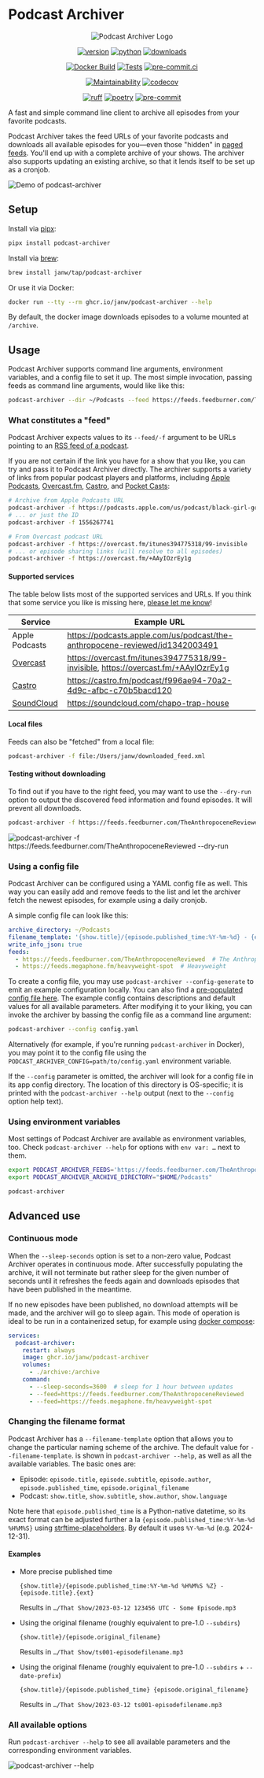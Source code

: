 # Podcast Archiver

<!-- markdownlint-disable MD033 MD013 -->
<div align="center">

![Podcast Archiver Logo](.assets/icon.png)

[![version](https://img.shields.io/pypi/v/podcast-archiver.svg)](https://pypi.org/project/podcast-archiver/)
[![python](https://img.shields.io/pypi/pyversions/podcast-archiver.svg)](https://pypi.org/project/podcast-archiver/)
[![downloads](https://img.shields.io/pypi/dm/podcast-archiver)](https://pypi.org/project/podcast-archiver/)

[![Docker Build](https://github.com/janw/podcast-archiver/actions/workflows/docker-build.yaml/badge.svg)](https://ghcr.io/janw/podcast-archiver)
[![Tests](https://github.com/janw/podcast-archiver/actions/workflows/tests.yaml/badge.svg)](https://github.com/janw/podcast-archiver/actions/workflows/tests.yaml?query=branch%3Amain)
[![pre-commit.ci](https://results.pre-commit.ci/badge/github/janw/podcast-archiver/main.svg)](https://results.pre-commit.ci/latest/github/janw/podcast-archiver/main)

[![Maintainability](https://api.codeclimate.com/v1/badges/1cdd7513333043558ee7/maintainability)](https://codeclimate.com/github/janw/podcast-archiver/maintainability)
[![codecov](https://codecov.io/gh/janw/podcast-archiver/branch/main/graph/badge.svg?token=G8WI2ZILRG)](https://codecov.io/gh/janw/podcast-archiver)

[![ruff](https://img.shields.io/endpoint?url=https://raw.githubusercontent.com/astral-sh/ruff/main/assets/badge/v2.json)](https://docs.astral.sh/ruff/)
[![poetry](https://img.shields.io/endpoint?url=https://python-poetry.org/badge/v0.json)](https://python-poetry.org/docs/)
[![pre-commit](https://img.shields.io/badge/-pre--commit-f8b424?logo=pre-commit&labelColor=grey)](https://github.com/pre-commit/pre-commit)

</div>

A fast and simple command line client to archive all episodes from your favorite podcasts.

Podcast Archiver takes the feed URLs of your favorite podcasts and downloads all available episodes for you—even those "hidden" in [paged feeds](https://podlove.org/paged-feeds/). You'll end up with a complete archive of your shows. The archiver also supports updating an existing archive, so that it lends itself to be set up as a cronjob.

![Demo of podcast-archiver](.assets/demo.gif)

## Setup

Install via [pipx](https://pipx.pypa.io/stable/):

```bash
pipx install podcast-archiver
```

Install via [brew](https://brew.sh/):

```bash
brew install janw/tap/podcast-archiver
```

Or use it via Docker:

```bash
docker run --tty --rm ghcr.io/janw/podcast-archiver --help
```

By default, the docker image downloads episodes to a volume mounted at `/archive`.

## Usage

Podcast Archiver supports command line arguments, environment variables, and a config file to set it up. The most simple invocation, passing feeds as command line arguments, would like like this:

```sh
podcast-archiver --dir ~/Podcasts --feed https://feeds.feedburner.com/TheAnthropoceneReviewed
```

### What constitutes a "feed"

Podcast Archiver expects values to its `--feed/-f` argument to be URLs pointing to an [RSS feed of a podcast](https://archive.is/jYk3E).

If you are not certain if the link you have for a show that you like, you can try and pass it to Podcast Archiver directly. The archiver supports a variety of links from popular podcast players and platforms, including [Apple Podcasts](https://podcasts.apple.com/us/browse), [Overcast.fm](https://overcast.fm/), [Castro](https://castro.fm/), and [Pocket Casts](https://pocketcasts.com/):

```sh
# Archive from Apple Podcasts URL
podcast-archiver -f https://podcasts.apple.com/us/podcast/black-girl-gone-a-true-crime-podcast/id1556267741
# ... or just the ID
podcast-archiver -f 1556267741

# From Overcast podcast URL
podcast-archiver -f https://overcast.fm/itunes394775318/99-invisible
# ... or episode sharing links (will resolve to all episodes)
podcast-archiver -f https://overcast.fm/+AAyIOzrEy1g
```

#### Supported services

The table below lists most of the supported services and URLs. If you think that some service you like is missing here, [please let me know](https://github.com/janw/podcast-archiver/issues/new)!

| Service                               | Example URL                                                                            |
| ------------------------------------- | -------------------------------------------------------------------------------------- |
| Apple Podcasts                        | <https://podcasts.apple.com/us/podcast/the-anthropocene-reviewed/id1342003491>         |
| [Overcast](https://overcast.fm/)      | <https://overcast.fm/itunes394775318/99-invisible>, <https://overcast.fm/+AAyIOzrEy1g> |
| [Castro](https://castro.fm/)          | <https://castro.fm/podcast/f996ae94-70a2-4d9c-afbc-c70b5bacd120>                       |
| [SoundCloud](https://soundcloud.com/) | <https://soundcloud.com/chapo-trap-house>                                              |

#### Local files

Feeds can also be "fetched" from a local file:

```bash
podcast-archiver -f file:/Users/janw/downloaded_feed.xml
```

#### Testing without downloading

To find out if you have to the right feed, you may want to use the `--dry-run` option to output the discovered feed information and found episodes. It will prevent all downloads.

```sh
podcast-archiver -f https://feeds.feedburner.com/TheAnthropoceneReviewed --dry-run
```

![`podcast-archiver -f https://feeds.feedburner.com/TheAnthropoceneReviewed --dry-run`](.assets/podcast-archiver-dry-run.svg)

### Using a config file

Podcast Archiver can be configured using a YAML config file as well. This way you can easily add and remove feeds to the list and let the archiver fetch the newest episodes, for example using a daily cronjob.

A simple config file can look like this:

```yaml
archive_directory: ~/Podcasts
filename_template: '{show.title}/{episode.published_time:%Y-%m-%d} - {episode.title}.{ext}'
write_info_json: true
feeds:
  - https://feeds.feedburner.com/TheAnthropoceneReviewed  # The Anthropocene Reviewed
  - https://feeds.megaphone.fm/heavyweight-spot  # Heavyweight
```

To create a config file, you may use `podcast-archiver --config-generate` to emit an example configuration locally. You can also find a [pre-populated config file here](https://github.com/janw/podcast-archiver/blob/main/config.yaml.example). The example config contains descriptions and default values for all available parameters. After modifying it to your liking, you can invoke the archiver by bassing the config file as a command line argument:

```sh
podcast-archiver --config config.yaml
```

Alternatively (for example, if you're running `podcast-archiver` in Docker), you may point it to the config file using the `PODCAST_ARCHIVER_CONFIG=path/to/config.yaml` environment variable.

If the `--config` parameter is omitted, the archiver will look for a config file in its app config directory. The location of this directory is OS-specific; it is printed with the `podcast-archiver --help` output (next to the `--config` option help text).

### Using environment variables

Most settings of Podcast Archiver are available as environment variables, too. Check `podcast-archiver --help` for options with `env var: …` next to them.

```sh
export PODCAST_ARCHIVER_FEEDS='https://feeds.feedburner.com/TheAnthropoceneReviewed'  # multiple must be space-separated
export PODCAST_ARCHIVER_ARCHIVE_DIRECTORY="$HOME/Podcasts"

podcast-archiver
```

## Advanced use

### Continuous mode

When the `--sleep-seconds` option is set to a non-zero value, Podcast Archiver operates in continuous mode. After successfully populating the archive, it will not terminate but rather sleep for the given number of seconds until it refreshes the feeds again and downloads episodes that have been published in the meantime.

If no new episodes have been published, no download attempts will be made, and the archiver will go to sleep again. This mode of operation is ideal to be run in a containerized setup, for example using [docker compose](https://docs.docker.com/compose/install/):

```yaml
services:
  podcast-archiver:
    restart: always
    image: ghcr.io/janw/podcast-archiver
    volumes:
      - ./archive:/archive
    command:
      - --sleep-seconds=3600  # sleep for 1 hour between updates
      - --feed=https://feeds.feedburner.com/TheAnthropoceneReviewed
      - --feed=https://feeds.megaphone.fm/heavyweight-spot
```

### Changing the filename format

Podcast Archiver has a `--filename-template` option that allows you to change the particular naming scheme of the archive. The default value for `--filename-template`. is shown in `podcast-archiver --help`, as well as all the available variables. The basic ones are:

* Episode: `episode.title`, `episode.subtitle`, `episode.author`, `episode.published_time`, `episode.original_filename`
* Podcast: `show.title`, `show.subtitle`, `show.author`, `show.language`

Note here that `episode.published_time` is a Python-native datetime, so its exact format can be adjusted further a la `{episode.published_time:%Y-%m-%d %H%M%S}` using [strftime-placeholders](https://strftime.org/). By default it uses `%Y-%m-%d` (e.g. 2024-12-31).

#### Examples

* More precise published time

  ```plain
  {show.title}/{episode.published_time:%Y-%m-%d %H%M%S %Z} - {episode.title}.{ext}
  ```

  Results in `…/That Show/2023-03-12 123456 UTC - Some Episode.mp3`

* Using the original filename (roughly equivalent to pre-1.0 `--subdirs`)

  ```plain
  {show.title}/{episode.original_filename}
  ```

  Results in `…/That Show/ts001-episodefilename.mp3`

* Using the original filename (roughly equivalent to pre-1.0 `--subdirs` + `--date-prefix`)

  ```plain
  {show.title}/{episode.published_time} {episode.original_filename}
  ```

  Results in `…/That Show/2023-03-12 ts001-episodefilename.mp3`

### All available options

Run `podcast-archiver --help` to see all available parameters and the corresponding environment variables.

![`podcast-archiver --help`](.assets/podcast-archiver-help.svg)
